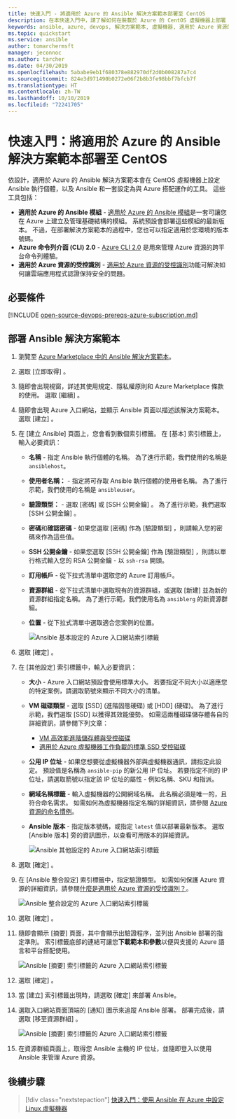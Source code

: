```yaml
---
title: 快速入門 - 將適用於 Azure 的 Ansible 解決方案範本部署至 CentOS
description: 在本快速入門中，請了解如何在裝載於 Azure 的 CentOS 虛擬機器上部署 Ansible 解決方案範本，以及設定為與 Azure 搭配運作的工具。
keywords: ansible, azure, devops, 解決方案範本, 虛擬機器, 適用於 Azure 資源的受控識別, centos, red hat
ms.topic: quickstart
ms.service: ansible
author: tomarchermsft
manager: jeconnoc
ms.author: tarcher
ms.date: 04/30/2019
ms.openlocfilehash: 5ababe9eb1f680378e882970df2d0b008287a7c4
ms.sourcegitcommit: 824e3d971490b0272e06f2b8b3fe98bbf7bfcb7f
ms.translationtype: HT
ms.contentlocale: zh-TW
ms.lasthandoff: 10/10/2019
ms.locfileid: "72241705"
---
```

# <a name="quickstart-deploy-the-ansible-solution-template-for-azure-to-centos"></a>快速入門：將適用於 Azure 的 Ansible 解決方案範本部署至 CentOS

依設計，適用於 Azure 的 Ansible 解決方案範本會在 CentOS 虛擬機器上設定 Ansible 執行個體，以及 Ansible 和一套設定為與 Azure 搭配運作的工具。 這些工具包括：

- **適用於 Azure 的 Ansible 模組** - [適用於 Azure 的 Ansible 模組](./ansible-matrix.md)是一套可讓您在 Azure 上建立及管理基礎結構的模組。 系統預設會部署這些模組的最新版本。 不過，在部署解決方案範本的過程中，您也可以指定適用於您環境的版本號碼。
- **Azure 命令列介面 (CLI) 2.0** - [Azure CLI 2.0](/cli/azure/?view=azure-cli-latest) 是用來管理 Azure 資源的跨平台命令列體驗。 
- **適用於 Azure 資源的受控識別** - [適用於 Azure 資源的受控識別](/azure/active-directory/managed-identities-azure-resources/overview)功能可解決如何讓雲端應用程式認證保持安全的問題。

## <a name="prerequisites"></a>必要條件

[!INCLUDE [open-source-devops-prereqs-azure-subscription.md](../../includes/open-source-devops-prereqs-azure-subscription.md)]

## <a name="deploy-the-ansible-solution-template"></a>部署 Ansible 解決方案範本

1. 瀏覽至 [Azure Marketplace 中的 Ansible 解決方案範本](https://azuremarketplace.microsoft.com/en-%20%20us/marketplace/apps/azure-oss.ansible?tab=Overview)。

1. 選取 [立即取得]  。

1. 隨即會出現視窗，詳述其使用規定、隱私權原則和 Azure Marketplace 條款的使用。 選取 [繼續]  。

1. 隨即會出現 Azure 入口網站，並顯示 Ansible 頁面以描述該解決方案範本。 選取 [建立]  。

1. 在 [建立 Ansible]  頁面上，您會看到數個索引標籤。 在 [基本]  索引標籤上，輸入必要資訊：

   - **名稱** - 指定 Ansible 執行個體的名稱。 為了進行示範，我們使用的名稱是 `ansiblehost`。
   - **使用者名稱：** - 指定將可存取 Ansible 執行個體的使用者名稱。 為了進行示範，我們使用的名稱是 `ansibleuser`。
   - **驗證類型：** - 選取 [密碼]  或 [SSH 公開金鑰]  。 為了進行示範，我們選取 [SSH 公開金鑰]  。
   - **密碼**和**確認密碼** - 如果您選取 [密碼]  作為 [驗證類型]  ，則請輸入您的密碼來作為這些值。
   - **SSH 公開金鑰** - 如果您選取 [SSH 公開金鑰]  作為 [驗證類型]  ，則請以單行格式輸入您的 RSA 公開金鑰 - 以 `ssh-rsa` 開頭。
   - **訂用帳戶** - 從下拉式清單中選取您的 Azure 訂用帳戶。
   - **資源群組** - 從下拉式清單中選取現有的資源群組，或選取 [新建]  並為新的資源群組指定名稱。 為了進行示範，我們使用名為 `ansiblerg` 的新資源群組。
   - **位置** - 從下拉式清單中選取適合您案例的位置。

     ![Ansible 基本設定的 Azure 入口網站索引標籤](./media/ansible-quick-deploy-solution-template/portal-ansible-setup-tab-1.png)

1. 選取 [確定]  。

1. 在 [其他設定]  索引標籤中，輸入必要資訊：

   - **大小** - Azure 入口網站預設會使用標準大小。 若要指定不同大小以適應您的特定案例，請選取箭號來顯示不同大小的清單。
   - **VM 磁碟類型** - 選取 [SSD]  (進階固態硬碟) 或 [HDD]  (硬碟)。 為了進行示範，我們選取 [SSD]  以獲得其效能優勢。 如需這兩種磁碟儲存體各自的詳細資訊，請參閱下列文章：
       - [VM 高效能進階儲存體與受控磁碟](/azure/virtual-machines/windows/premium-storage)
       - [適用於 Azure 虛擬機器工作負載的標準 SSD 受控磁碟](/azure/virtual-machines/windows/disks-standard-ssd)
   - **公用 IP 位址** - 如果您想要從虛擬機器外部與虛擬機器通訊，請指定此設定。 預設值是名稱為 `ansible-pip` 的新公用 IP 位址。 若要指定不同的 IP 位址，請選取箭號以指定該 IP 位址的屬性 - 例如名稱、SKU 和指派。 
   - **網域名稱標籤** - 輸入虛擬機器的公開網域名稱。 此名稱必須是唯一的，且符合命名需求。 如需如何為虛擬機器指定名稱的詳細資訊，請參閱 [Azure 資源的命名慣例](/azure/architecture/best-practices/naming-conventions)。
   - **Ansible 版本** - 指定版本號碼，或指定 `latest` 值以部署最新版本。 選取 [Ansible 版本]  旁的資訊圖示，以查看可用版本的詳細資訊。

     ![Ansible 其他設定的 Azure 入口網站索引標籤](./media/ansible-quick-deploy-solution-template/portal-ansible-setup-tab-2.png)

1. 選取 [確定]  。

1. 在 [Ansible 整合設定]  索引標籤中，指定驗證類型。 如需如何保護 Azure 資源的詳細資訊，請參閱[什麼是適用於 Azure 資源的受控識別？](/azure/active-directory/managed-identities-azure-resources/overview)。

    ![Ansible 整合設定的 Azure 入口網站索引標籤](./media/ansible-quick-deploy-solution-template/portal-ansible-setup-tab-3.png)

1. 選取 [確定]  。

1. 隨即會顯示 [摘要]  頁面，其中會顯示出驗證程序，並列出 Ansible 部署的指定準則。 索引標籤底部的連結可讓您**下載範本和參數**以便與支援的 Azure 語言和平台搭配使用。 

     ![Ansible [摘要] 索引標籤的 Azure 入口網站索引標籤](./media/ansible-quick-deploy-solution-template/portal-ansible-setup-tab-4.png)

1. 選取 [確定]  。

1. 當 [建立]  索引標籤出現時，請選取 [確定]  來部署 Ansible。

1. 選取入口網站頁面頂端的 [通知]  圖示來追蹤 Ansible 部署。 部署完成後，請選取 [移至資源群組]  。 

     ![Ansible [摘要] 索引標籤的 Azure 入口網站索引標籤](./media/ansible-quick-deploy-solution-template/portal-ansible-setup-complete.png)

1. 在資源群組頁面上，取得您 Ansible 主機的 IP 位址，並隨即登入以使用 Ansible 來管理 Azure 資源。

## <a name="next-steps"></a>後續步驟

> [!div class="nextstepaction"] 
> [快速入門：使用 Ansible 在 Azure 中設定 Linux 虛擬機器](/azure/virtual-machines/linux/ansible-create-vm)